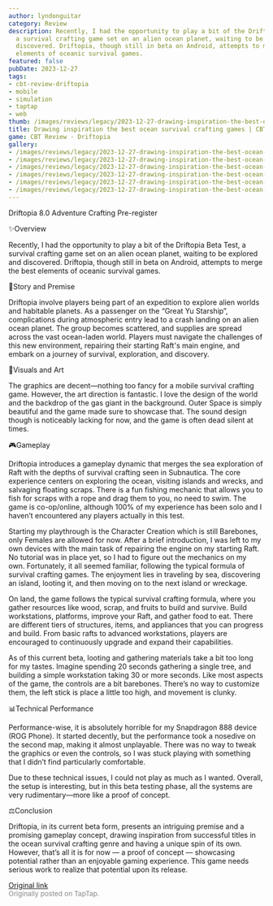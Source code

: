 ```yaml
---
author: lyndonguitar
category: Review
description: Recently, I had the opportunity to play a bit of the Driftopia Beta Test,
  a survival crafting game set on an alien ocean planet, waiting to be explored and
  discovered. Driftopia, though still in beta on Android, attempts to merge the best
  elements of oceanic survival games.
featured: false
pubDate: 2023-12-27
tags:
- cbt-review-driftopia
- mobile
- simulation
- taptap
- web
thumb: /images/reviews/legacy/2023-12-27-drawing-inspiration-the-best-ocean-survival-crafting-games--cbt-review---driftopia-0.avif
title: Drawing inspiration the best ocean survival crafting games | CBT Review - Driftopia
game: CBT Review - Driftopia
gallery:
- /images/reviews/legacy/2023-12-27-drawing-inspiration-the-best-ocean-survival-crafting-games--cbt-review---driftopia-0.avif
- /images/reviews/legacy/2023-12-27-drawing-inspiration-the-best-ocean-survival-crafting-games--cbt-review---driftopia-1.avif
- /images/reviews/legacy/2023-12-27-drawing-inspiration-the-best-ocean-survival-crafting-games--cbt-review---driftopia-2.avif
- /images/reviews/legacy/2023-12-27-drawing-inspiration-the-best-ocean-survival-crafting-games--cbt-review---driftopia-3.avif
- /images/reviews/legacy/2023-12-27-drawing-inspiration-the-best-ocean-survival-crafting-games--cbt-review---driftopia-4.avif
- /images/reviews/legacy/2023-12-27-drawing-inspiration-the-best-ocean-survival-crafting-games--cbt-review---driftopia-5.avif
---
```

Driftopia
8.0
Adventure
Crafting
Pre-register

✨Overview

Recently, I had the opportunity to play a bit of the Driftopia Beta Test, a survival crafting game set on an alien ocean planet, waiting to be explored and discovered. Driftopia, though still in beta on Android, attempts to merge the best elements of oceanic survival games.

📖Story and Premise

Driftopia involve players being part of an expedition to explore alien worlds and habitable planets. As a passenger on the “Great Yu Starship”, complications during atmospheric entry lead to a crash landing on an alien ocean planet. The group becomes scattered, and supplies are spread across the vast ocean-laden world. Players must navigate the challenges of this new environment, repairing their starting Raft's main engine, and embark on a journey of survival, exploration, and discovery.

🎨Visuals and Art

The graphics are decent—nothing too fancy for a mobile survival crafting game. However, the art direction is fantastic. I love the design of the world and the backdrop of the gas giant in the background. Outer Space is simply beautiful and the game made sure to showcase that. The sound design though is noticeably lacking for now, and the game is often dead silent at times.

🎮Gameplay

Driftopia introduces a gameplay dynamic that merges the sea exploration of Raft with the depths of survival crafting seen in Subnautica. The core experience centers on exploring the ocean, visiting islands and wrecks, and salvaging floating scraps. There is a fun fishing mechanic that allows you to fish for scraps with a rope and drag them to you, no need to swim. The game is co-op/online, although 100% of my experience has been solo and I haven’t encountered any players actually in this test.

Starting my playthrough is the Character Creation which is still Barebones, only Females are allowed for now. After a brief introduction, I was left to my own devices with the main task of repairing the engine on my starting Raft. No tutorial was in place yet, so I had to figure out the mechanics on my own. Fortunately, it all seemed familiar, following the typical formula of survival crafting games. The enjoyment lies in traveling by sea, discovering an island, looting it, and then moving on to the next island or wreckage.

On land, the game follows the typical survival crafting formula, where you gather resources like wood, scrap, and fruits to build and survive. Build workstations, platforms, improve your Raft, and gather food to eat. There are different tiers of structures, items, and appliances that you can progress and build. From basic rafts to advanced workstations, players are encouraged to continuously upgrade and expand their capabilities.

As of this current beta, looting and gathering materials take a bit too long for my tastes. Imagine spending 20 seconds gathering a single tree, and building a simple workstation taking 30 or more seconds. Like most aspects of the game, the controls are a bit barebones. There’s no way to customize them, the left stick is place a little too high, and movement is clunky.

📊Technical Performance

Performance-wise, it is absolutely horrible for my Snapdragon 888 device (ROG Phone). It started decently, but the performance took a nosedive on the second map, making it almost unplayable. There was no way to tweak the graphics or even the controls, so I was stuck playing with something that I didn’t find particularly comfortable.

Due to these technical issues, I could not play as much as I wanted. Overall, the setup is interesting, but in this beta testing phase, all the systems are very rudimentary—more like a proof of concept.

⚖️Conclusion

Driftopia, in its current beta form, presents an intriguing premise and a promising gameplay concept, drawing inspiration from successful titles in the ocean survival crafting genre and having a unique spin of its own. However, that’s all it is for now — a proof of concept — showcasing potential rather than an enjoyable gaming experience.  This game needs serious work to realize that potential upon its release.

[Original link](https://www.taptap.io/post/6724223)<br><span style="font-size: 0.95em; color: #888;">Originally posted on TapTap.</span>